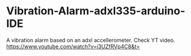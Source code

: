 # Vibration-Alarm-adxl335-arduino-IDE
A vibration alarm based on an adxl accellerometer. Check YT video.
https://www.youtube.com/watch?v=i3UZfRVp4C8&t=

